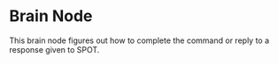 # Brain Node
This brain node figures out how to complete the command or reply to a response given to SPOT.